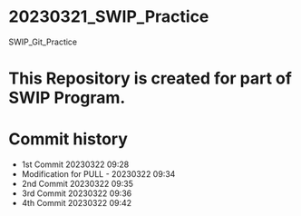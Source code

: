 # 20230321_SWIP_Practice
SWIP_Git_Practice

# This Repository is created for part of SWIP Program.

# Commit history
-   1st Commit 20230322 09:28
-   Modification for PULL - 20230322 09:34
-   2nd Commit 20230322 09:35
-   3rd Commit 20230322 09:36
-   4th Commit 20230322 09:42 